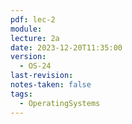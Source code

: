 ```yaml
---
pdf: lec-2
module: 
lecture: 2a
date: 2023-12-20T11:35:00
version:
  - OS-24
last-revision: 
notes-taken: false
tags:
  - OperatingSystems
---
```

